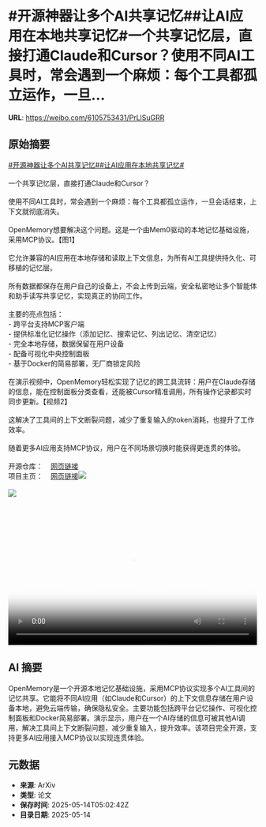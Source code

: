 # #开源神器让多个AI共享记忆##让AI应用在本地共享记忆#一个共享记忆层，直接打通Claude和Cursor？使用不同AI工具时，常会遇到一个麻烦：每个工具都孤立运作，一旦...

**URL**: https://weibo.com/6105753431/PrLlSuGRR

## 原始摘要

<a href="https://m.weibo.cn/search?containerid=231522type%3D1%26t%3D10%26q%3D%23%E5%BC%80%E6%BA%90%E7%A5%9E%E5%99%A8%E8%AE%A9%E5%A4%9A%E4%B8%AAAI%E5%85%B1%E4%BA%AB%E8%AE%B0%E5%BF%86%23&amp;extparam=%23%E5%BC%80%E6%BA%90%E7%A5%9E%E5%99%A8%E8%AE%A9%E5%A4%9A%E4%B8%AAAI%E5%85%B1%E4%BA%AB%E8%AE%B0%E5%BF%86%23" data-hide=""><span class="surl-text">#开源神器让多个AI共享记忆#</span></a><a href="https://m.weibo.cn/search?containerid=231522type%3D1%26t%3D10%26q%3D%23%E8%AE%A9AI%E5%BA%94%E7%94%A8%E5%9C%A8%E6%9C%AC%E5%9C%B0%E5%85%B1%E4%BA%AB%E8%AE%B0%E5%BF%86%23&amp;extparam=%23%E8%AE%A9AI%E5%BA%94%E7%94%A8%E5%9C%A8%E6%9C%AC%E5%9C%B0%E5%85%B1%E4%BA%AB%E8%AE%B0%E5%BF%86%23" data-hide=""><span class="surl-text">#让AI应用在本地共享记忆#</span></a><br><br>一个共享记忆层，直接打通Claude和Cursor？<br><br>使用不同AI工具时，常会遇到一个麻烦：每个工具都孤立运作，一旦会话结束，上下文就彻底消失。<br><br>OpenMemory想要解决这个问题。这是一个由Mem0驱动的本地记忆基础设施，采用MCP协议。【图1】<br><br>它允许兼容的AI应用在本地存储和读取上下文信息，为所有AI工具提供持久化、可移植的记忆层。<br><br>所有数据都保存在用户自己的设备上，不会上传到云端，安全私密地让多个智能体和助手读写共享记忆，实现真正的协同工作。<br><br>主要的亮点包括：<br>- 跨平台支持MCP客户端<br>- 提供标准化记忆操作（添加记忆、搜索记忆、列出记忆、清空记忆）<br>- 完全本地存储，数据保留在用户设备<br>- 配备可视化中央控制面板<br>- 基于Docker的简易部署，无厂商锁定风险<br><br>在演示视频中，OpenMemory轻松实现了记忆的跨工具流转：用户在Claude存储的信息，能在控制面板分类查看，还能被Cursor精准调用，所有操作记录都实时同步更新。【视频2】<br><br>这解决了工具间的上下文断裂问题，减少了重复输入的token消耗，也提升了工作效率。<br><br>随着更多AI应用支持MCP协议，用户在不同场景切换时能获得更连贯的体验。<br><br>开源仓库：<a href="https://weibo.cn/sinaurl?u=https%3A%2F%2Fgithub.com%2Fmem0ai%2Fmem0%2Ftree%2Fmain%2Fopenmemory%3Fref%3Dmem0.ai" data-hide=""><span class="url-icon"><img style="width: 1rem;height: 1rem" src="https://h5.sinaimg.cn/upload/2015/09/25/3/timeline_card_small_web_default.png" referrerpolicy="no-referrer"></span><span class="surl-text">网页链接</span></a><br>项目主页：<a href="https://weibo.cn/sinaurl?u=https%3A%2F%2Fmem0.ai%2Fopenmemory-mcp" data-hide=""><span class="url-icon"><img style="width: 1rem;height: 1rem" src="https://h5.sinaimg.cn/upload/2015/09/25/3/timeline_card_small_web_default.png" referrerpolicy="no-referrer"></span><span class="surl-text">网页链接</span></a><img style="" src="https://tvax4.sinaimg.cn/large/006Fd7o3gy1i1evbe3vllj30zk0hjaga.jpg" referrerpolicy="no-referrer"><br><br><img style="" src="https://tvax2.sinaimg.cn/large/006Fd7o3ly1i1evdpdxfbj30uy0k0q2z.jpg" referrerpolicy="no-referrer"><br><br><br clear="both"><div style="clear: both"></div><video controls="controls" poster="https://tvax3.sinaimg.cn/orj480/006Fd7o3ly1i1evdpikryj30uy0k0jtc.jpg" style="width: 100%"><source src="https://f.video.weibocdn.com/o0/tAMvxc23lx08oexPcSH601041200vBEd0E010.mp4?label=mp4_720p&amp;template=1114x720.25.0&amp;ori=0&amp;ps=1CwnkDw1GXwCQx&amp;Expires=1747202552&amp;ssig=bt%2FqdxaDhw&amp;KID=unistore,video"><source src="https://f.video.weibocdn.com/o0/VGMoBRJNlx08oexOGHD201041200dO5Y0E010.mp4?label=mp4_hd&amp;template=740x480.25.0&amp;ori=0&amp;ps=1CwnkDw1GXwCQx&amp;Expires=1747202552&amp;ssig=3vJYuB7dU8&amp;KID=unistore,video"><source src="https://f.video.weibocdn.com/o0/8fOgni6slx08oexOokn6010412008cIv0E010.mp4?label=mp4_ld&amp;template=556x360.25.0&amp;ori=0&amp;ps=1CwnkDw1GXwCQx&amp;Expires=1747202552&amp;ssig=mm7EaOkKd3&amp;KID=unistore,video"><p>视频无法显示，请前往<a href="https://video.weibo.com/show?fid=1034%3A5166168067997755" target="_blank" rel="noopener noreferrer">微博视频</a>观看。</p></video>

## AI 摘要

OpenMemory是一个开源本地记忆基础设施，采用MCP协议实现多个AI工具间的记忆共享。它能将不同AI应用（如Claude和Cursor）的上下文信息存储在用户设备本地，避免云端传输，确保隐私安全。主要功能包括跨平台记忆操作、可视化控制面板和Docker简易部署。演示显示，用户在一个AI存储的信息可被其他AI调用，解决工具间上下文断裂问题，减少重复输入，提升效率。该项目完全开源，支持更多AI应用接入MCP协议以实现连贯体验。

## 元数据

- **来源**: ArXiv
- **类型**: 论文
- **保存时间**: 2025-05-14T05:02:42Z
- **目录日期**: 2025-05-14

